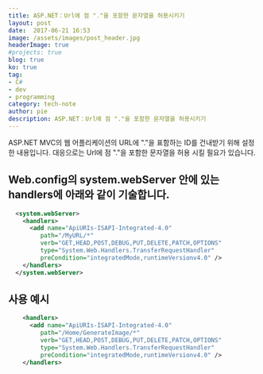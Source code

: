 ```yaml
---
title: ASP.NET：Url에 점 "."을 포함한 문자열을 허용시키기
layout: post
date:  2017-06-21 16:53
image: /assets/images/post_header.jpg
headerImage: true
#projects: true
blog: true
ko: true
tag:
- C#
- dev
- programming
category: tech-note
author: pie
description: ASP.NET：Url에 점 "."을 포함한 문자열을 허용시키기
---
```


ASP.NET MVC의 웹 어플리케이션의 URL에 "."을 표함하는 ID를 건내받기 위해 설정한 내용입니다.
대응으로는 Url에 점 "."을 포함한 문자열을 허용 시킬 필요가 있습니다.

## Web.config의 system.webServer 안에 있는 handlers에 아래와 같이 기술합니다.
```xml
  <system.webServer>
    <handlers>
      <add name="ApiURIs-ISAPI-Integrated-4.0"
         path="/MyURL/*"
         verb="GET,HEAD,POST,DEBUG,PUT,DELETE,PATCH,OPTIONS"
         type="System.Web.Handlers.TransferRequestHandler"
         preCondition="integratedMode,runtimeVersionv4.0" />
    </handlers>
  </system.webServer>
```

## 사용 예시

```xml
    <handlers>
      <add name="ApiURIs-ISAPI-Integrated-4.0"
         path="/Home/GenerateImage/*"
         verb="GET,HEAD,POST,DEBUG,PUT,DELETE,PATCH,OPTIONS"
         type="System.Web.Handlers.TransferRequestHandler"
         preCondition="integratedMode,runtimeVersionv4.0" />
    </handlers>
```
